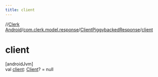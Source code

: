 ```yaml
---
title: client
---
```

//[Clerk Android](../../../index.html)/[com.clerk.model.response](../index.html)/[ClientPiggybackedResponse](index.html)/[client](client.html)



# client



[androidJvm]\
val [client](client.html): [Client](../../com.clerk.model.client/-client/index.html)? = null




